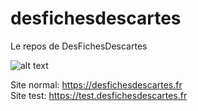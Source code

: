 # desfichesdescartes
Le repos de DesFichesDescartes

![alt text](https://desfichesdescartes.fr/logos/logo_github.png)

Site normal: https://desfichesdescartes.fr  
Site test: https://test.desfichesdescartes.fr
